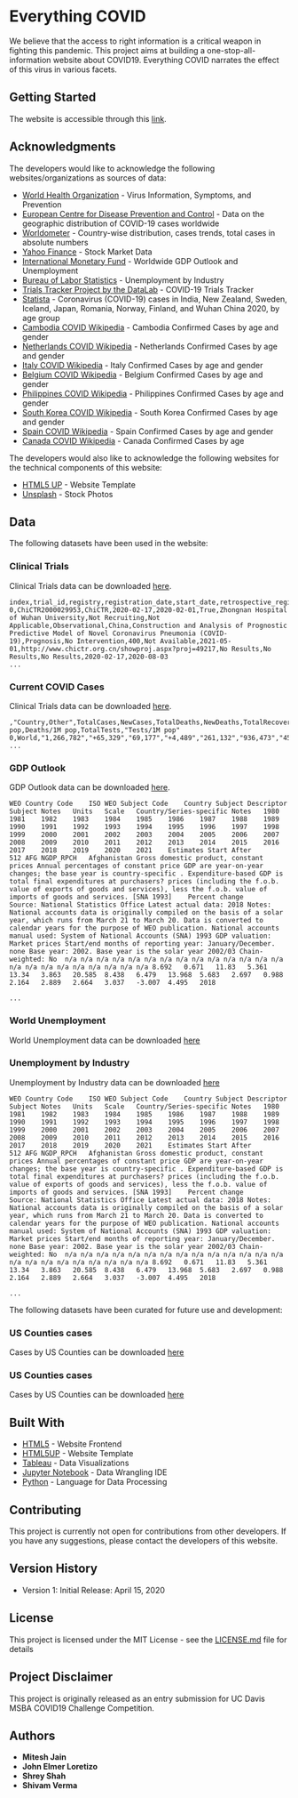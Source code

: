 # Everything COVID

We believe that the access to right information is a critical weapon in fighting this pandemic. This project aims at building a one-stop-all-information website about COVID19. Everything COVID narrates the effect of this virus in various facets.

## Getting Started

The website is accessible through this [link](https://johnelmer.github.io/covid-19-challenge/index.html).

## Acknowledgments

The developers would like to acknowledge the following websites/organizations as sources of data:
* [World Health Organization](https://www.who.int/emergencies/diseases/novel-coronavirus-2019) - Virus Information, Symptoms, and Prevention
* [European Centre for Disease Prevention and Control](https://www.ecdc.europa.eu/en/publications-data/download-todays-data-geographic-distribution-covid-19-cases-worldwide) - Data on the geographic distribution of COVID-19 cases worldwide
* [Worldometer](https://www.worldometers.info/coronavirus/) - Country-wise distribution, cases trends, total cases in absolute numbers
* [Yahoo Finance](https://finance.yahoo.com/) - Stock Market Data
* [International Monetary Fund](https://www.imf.org/en/Publications/WEO/Issues/2020/04/14/weo-april-2020) - Worldwide GDP Outlook and Unemployment
* [Bureau of Labor Statistics](https://www.bls.gov/web/empsit/cpseea31.htm) - Unemployment by Industry
* [Trials Tracker Project by the DataLab](http://covid19.trialstracker.net/index.html) - COVID-19 Trials Tracker
* [Statista](https://www.statista.com/) - Coronavirus (COVID-19) cases in India, New Zealand, Sweden, Iceland, Japan, Romania, Norway, Finland, and Wuhan China 2020, by age group
* [Cambodia COVID Wikipedia](https://en.wikipedia.org/wiki/2020_coronavirus_pandemic_in_Cambodia#Confirmed_Cases) - Cambodia Confirmed Cases by age and gender
* [Netherlands COVID Wikipedia](https://en.wikipedia.org/wiki/2020_coronavirus_pandemic_in_the_Netherlands#Statistics) - Netherlands Confirmed Cases by age and gender
* [Italy COVID Wikipedia](https://en.wikipedia.org/wiki/2020_coronavirus_pandemic_in_Italy) - Italy Confirmed Cases by age and gender
* [Belgium COVID Wikipedia](https://en.wikipedia.org/wiki/2020_coronavirus_pandemic_in_Belgium) - Belgium Confirmed Cases by age and gender
* [Philippines COVID Wikipedia](https://en.wikipedia.org/wiki/2020_coronavirus_pandemic_in_the_Philippines) - Philippines Confirmed Cases by age and gender
* [South Korea COVID Wikipedia](https://en.wikipedia.org/wiki/2020_coronavirus_pandemic_in_South_Korea) - South Korea Confirmed Cases by age and gender
* [Spain COVID Wikipedia](https://en.wikipedia.org/wiki/2020_coronavirus_pandemic_in_Spain) - Spain Confirmed Cases by age and gender
* [Canada COVID Wikipedia](https://en.wikipedia.org/wiki/2020_coronavirus_pandemic_in_Canada#By_age) - Canada Confirmed Cases by age

The developers would also like to acknowledge the following websites for the technical components of this website:
* [HTML5 UP](http://html5up.net) - Website Template
* [Unsplash](http://unsplash.com) - Stock Photos

## Data

The following datasets have been used in the website:
### Clinical Trials

Clinical Trials data can be downloaded [here](https://github.com/johnelmer/covid-19-challenge/blob/master/data/ClinicalTrials.csv).
```
index,trial_id,registry,registration_date,start_date,retrospective_registration,sponsor,recruitment_status,phase,study_type,countries,title,intervention_type,intervention,enrollment,primary_completion_date,full_completion_date,registy_url,results_type,results_published_date,results_url,last_updated,first_seen
0,ChiCTR2000029953,ChiCTR,2020-02-17,2020-02-01,True,Zhongnan Hospital of Wuhan University,Not Recruiting,Not Applicable,Observational,China,Construction and Analysis of Prognostic Predictive Model of Novel Coronavirus Pneumonia (COVID-19),Prognosis,No Intervention,400,Not Available,2021-05-01,http://www.chictr.org.cn/showproj.aspx?proj=49217,No Results,No Results,No Results,2020-02-17,2020-08-03
...
```

### Current COVID Cases

Clinical Trials data can be downloaded [here](https://github.com/johnelmer/covid-19-challenge/blob/master/data/CurrentReports.csv).
```
,"Country,Other",TotalCases,NewCases,TotalDeaths,NewDeaths,TotalRecovered,ActiveCases,"Serious,Critical",Tot Cases/1M pop,Deaths/1M pop,TotalTests,"Tests/1M pop"
0,World,"1,266,782","+65,329","69,177","+4,489","261,132","936,473","45,530",163,8.9,,
...
```

### GDP Outlook

GDP Outlook data can be downloaded [here](https://github.com/johnelmer/covid-19-challenge/blob/master/data/GDPOutlook.csv).
```
WEO Country Code	ISO	WEO Subject Code	Country	Subject Descriptor	Subject Notes	Units	Scale	Country/Series-specific Notes	1980	1981	1982	1983	1984	1985	1986	1987	1988	1989	1990	1991	1992	1993	1994	1995	1996	1997	1998	1999	2000	2001	2002	2003	2004	2005	2006	2007	2008	2009	2010	2011	2012	2013	2014	2015	2016	2017	2018	2019	2020	2021	Estimates Start After
512	AFG	NGDP_RPCH	Afghanistan	Gross domestic product, constant prices	Annual percentages of constant price GDP are year-on-year changes; the base year is country-specific . Expenditure-based GDP is total final expenditures at purchasers? prices (including the f.o.b. value of exports of goods and services), less the f.o.b. value of imports of goods and services. [SNA 1993]	Percent change		Source: National Statistics Office Latest actual data: 2018 Notes: National accounts data is originally compiled on the basis of a solar year, which runs from March 21 to March 20. Data is converted to calendar years for the purpose of WEO publication. National accounts manual used: System of National Accounts (SNA) 1993 GDP valuation: Market prices Start/end months of reporting year: January/December. none Base year: 2002. Base year is the solar year 2002/03 Chain-weighted: No	n/a	n/a	n/a	n/a	n/a	n/a	n/a	n/a	n/a	n/a	n/a	n/a	n/a	n/a	n/a	n/a	n/a	n/a	n/a	n/a	n/a	n/a	n/a	8.692	0.671	11.83	5.361	13.34	3.863	20.585	8.438	6.479	13.968	5.683	2.697	0.988	2.164	2.889	2.664	3.037	-3.007	4.495	2018

...
```

### World Unemployment
World Unemployment data can be downloaded [here](https://github.com/johnelmer/covid-19-challenge/blob/master/data/WorldUnemployment.csv)

### Unemployment by Industry

Unemployment by Industry data can be downloaded [here](https://github.com/johnelmer/covid-19-challenge/blob/master/data/unemployement_industry.csv)
```
WEO Country Code	ISO	WEO Subject Code	Country	Subject Descriptor	Subject Notes	Units	Scale	Country/Series-specific Notes	1980	1981	1982	1983	1984	1985	1986	1987	1988	1989	1990	1991	1992	1993	1994	1995	1996	1997	1998	1999	2000	2001	2002	2003	2004	2005	2006	2007	2008	2009	2010	2011	2012	2013	2014	2015	2016	2017	2018	2019	2020	2021	Estimates Start After
512	AFG	NGDP_RPCH	Afghanistan	Gross domestic product, constant prices	Annual percentages of constant price GDP are year-on-year changes; the base year is country-specific . Expenditure-based GDP is total final expenditures at purchasers? prices (including the f.o.b. value of exports of goods and services), less the f.o.b. value of imports of goods and services. [SNA 1993]	Percent change		Source: National Statistics Office Latest actual data: 2018 Notes: National accounts data is originally compiled on the basis of a solar year, which runs from March 21 to March 20. Data is converted to calendar years for the purpose of WEO publication. National accounts manual used: System of National Accounts (SNA) 1993 GDP valuation: Market prices Start/end months of reporting year: January/December. none Base year: 2002. Base year is the solar year 2002/03 Chain-weighted: No	n/a	n/a	n/a	n/a	n/a	n/a	n/a	n/a	n/a	n/a	n/a	n/a	n/a	n/a	n/a	n/a	n/a	n/a	n/a	n/a	n/a	n/a	n/a	8.692	0.671	11.83	5.361	13.34	3.863	20.585	8.438	6.479	13.968	5.683	2.697	0.988	2.164	2.889	2.664	3.037	-3.007	4.495	2018

...
```

The following datasets have been curated for future use and development:

### US Counties cases
Cases by US Counties can be downloaded [here](https://github.com/johnelmer/covid-19-challenge/blob/master/data/us-counties.csv)

### US Counties cases
Cases by US Counties can be downloaded [here](https://github.com/johnelmer/covid-19-challenge/blob/master/data/us-counties.csv)

## Built With

* [HTML5](https://www.w3.org/TR/2017/REC-html52-20171214/) - Website Frontend
* [HTML5UP](https://html5up.net) - Website Template
* [Tableau](https://www.tableau.com) - Data Visualizations
* [Jupyter Notebook](https://jupyter.org) - Data Wrangling IDE
* [Python](https://python.org) - Language for Data Processing

## Contributing

This project is currently not open for contributions from other developers. If you have any suggestions, please contact the developers of this website.

## Version History

* Version 1: Initial Release: April 15, 2020

## License

This project is licensed under the MIT License - see the [LICENSE.md](LICENSE.md) file for details

## Project Disclaimer

This project is originally released as an entry submission for UC Davis MSBA COVID19 Challenge Competition.

## Authors

* **Mitesh Jain**
* **John Elmer Loretizo**
* **Shrey Shah**
* **Shivam Verma**
